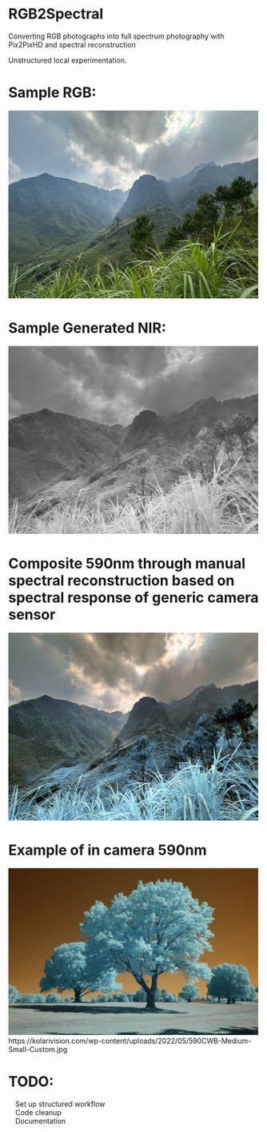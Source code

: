 # RGB2Spectral
Converting RGB photographs into full spectrum photography with Pix2PixHD and spectral reconstruction

Unstructured local experimentation.

# Sample RGB:
<img src="1.jpg" alt="RGB" width="500"/>

# Sample Generated NIR:
<img src="1-IR1024.jpg" alt="NIR" width="500"/> 

# Composite 590nm through manual spectral reconstruction based on spectral response of generic camera sensor
<img src="1-590nm.JPG" alt="Composite 590nm" width="500"/>

# Example of in camera 590nm
<img src="590nmSample.jpg" alt="Example 590nm" width="500"/>
https://kolarivision.com/wp-content/uploads/2022/05/590CWB-Medium-Small-Custom.jpg

# TODO:
  &emsp;Set up structured workflow<br />
  &emsp;Code cleanup<br />
  &emsp;Documentation<br />
